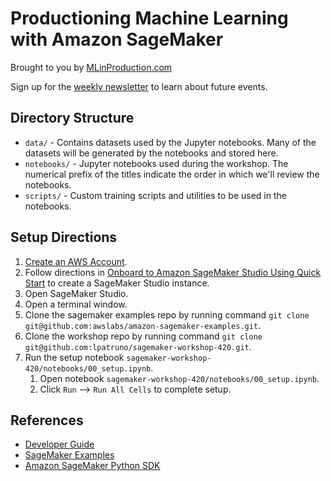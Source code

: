 # Productioning Machine Learning with Amazon SageMaker

Brought to you by [MLinProduction.com](http://mlinproduction.com/)

Sign up for the [weekly newsletter](https://mlinproduction.com/machine-learning-newsletter/) to learn about future events.

## Directory Structure

* `data/` - Contains datasets used by the Jupyter notebooks. Many of the datasets will be generated by the notebooks and stored here.
* `notebooks/` - Jupyter notebooks used during the workshop. The numerical prefix of the titles indicate the order in which we'll review the notebooks.
* `scripts/` - Custom training scripts and utilities to be used in the notebooks.


## Setup Directions

1. [Create an AWS Account](https://docs.aws.amazon.com/sagemaker/latest/dg/gs-account.html).
2. Follow directions in [Onboard to Amazon SageMaker Studio Using Quick Start](https://docs.aws.amazon.com/sagemaker/latest/dg/onboard-quick-start.html) to create a SageMaker Studio instance.
3. Open SageMaker Studio.
4. Open a terminal window.
5. Clone the sagemaker examples repo by running command `git clone git@github.com:awslabs/amazon-sagemaker-examples.git`.
5. Clone the workshop repo by running command `git clone git@github.com:lpatruno/sagemaker-workshop-420.git`.
7. Run the setup notebook `sagemaker-workshop-420/notebooks/00_setup.ipynb`.
    1. Open notebook `sagemaker-workshop-420/notebooks/00_setup.ipynb`.
    2. Click `Run` --> `Run All Cells` to complete setup.


## References

* [Developer Guide](https://docs.aws.amazon.com/sagemaker/latest/dg/whatis.html)
* [SageMaker Examples](https://github.com/awslabs/amazon-sagemaker-examples)
* [Amazon SageMaker Python SDK](https://sagemaker.readthedocs.io/en/stable/index.html)

